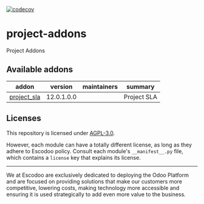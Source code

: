 <!-- [![Runbot Status](https://runbot.odoo-community.org/runbot/badge/flat//12.0.svg)](https://runbot.odoo-community.org/runbot/repo/github-com-oca-project-addons-) -->
<!-- [![Build Status](https://travis-ci.com/Escodoo/project-addons.svg?branch=12.0)](https://travis-ci.com/Escodoo/project-addons) -->
[![codecov](https://codecov.io/gh/Escodoo/project-addons/branch/12.0/graph/badge.svg)](https://codecov.io/gh/Escodoo/project-addons)
<!-- [![Translation Status](https://translation.odoo-community.org/widgets/project-addons-12-0/-/svg-badge.svg)](https://translation.odoo-community.org/engage/project-addons-12-0/?utm_source=widget) -->

<!-- /!\ do not modify above this line -->

# project-addons

Project Addons

<!-- /!\ do not modify below this line -->

<!-- prettier-ignore-start -->

[//]: # (addons)

Available addons
----------------
addon | version | maintainers | summary
--- | --- | --- | ---
[project_sla](project_sla/) | 12.0.1.0.0 |  | Project SLA

[//]: # (end addons)

<!-- prettier-ignore-end -->

## Licenses

This repository is licensed under [AGPL-3.0](LICENSE).

However, each module can have a totally different license, as long as they adhere to Escodoo
policy. Consult each module's `__manifest__.py` file, which contains a `license` key
that explains its license.

----

We at Escodoo are exclusively dedicated to deploying the Odoo Platform and are
focused on providing solutions that make our customers more competitive, lowering
costs, making technology more accessible and ensuring it is used strategically to
add even more value to the business.

